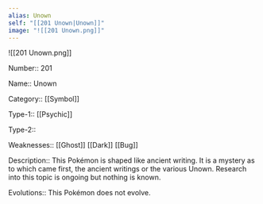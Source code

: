 ```yaml
---
alias: Unown
self: "[[201 Unown|Unown]]"
image: "![[201 Unown.png]]"
---
```


![[201 Unown.png]]


Number:: 201

Name:: Unown

Category:: [[Symbol]]

Type-1:: [[Psychic]]

Type-2:: 

Weaknesses:: [[Ghost]] [[Dark]] [[Bug]]

Description:: This Pokémon is shaped like ancient writing. It is a mystery as to which came first, the ancient writings or the various Unown. Research into this topic is ongoing but nothing is known.

Evolutions:: This Pokémon does not evolve.
